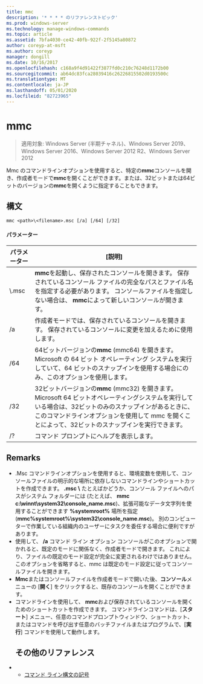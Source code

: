 ```yaml
---
title: mmc
description: '* * * * のリファレンストピック'
ms.prod: windows-server
ms.technology: manage-windows-commands
ms.topic: article
ms.assetid: 7bfa4030-ce42-40fb-922f-2f5145a80872
author: coreyp-at-msft
ms.author: coreyp
manager: dongill
ms.date: 10/16/2017
ms.openlocfilehash: c168a9f4d91422f3877fd0c210c76248d1172b00
ms.sourcegitcommit: ab64dc83fca28039416c26226815502d0193500c
ms.translationtype: MT
ms.contentlocale: ja-JP
ms.lasthandoff: 05/01/2020
ms.locfileid: "82723965"
---
```

# <a name="mmc"></a>mmc

> 適用対象: Windows Server (半期チャネル)、Windows Server 2019、Windows Server 2016、Windows Server 2012 R2、Windows Server 2012

Mmc のコマンドラインオプションを使用すると、特定の**mmc**コンソールを開き、作成者モードで**mmc**を開くことができます。または、32ビットまたは64ビットのバージョンの**mmc**を開くように指定することもできます。
## <a name="syntax"></a>構文
```
mmc <path>\<filename>.msc [/a] [/64] [/32]
```
#### <a name="parameters"></a>パラメーター

|       パラメーター        |                                                                                                 [説明]                                                                                                 |
|------------------------|-------------------------------------------------------------------------------------------------------------------------------------------------------------------------------------------------------------|
| <path>\\<filename>.msc |        **mmc**を起動し、保存されたコンソールを開きます。 保存されているコンソール ファイルの完全なパスとファイル名を指定する必要があります。 コンソールファイルを指定しない場合は、 **mmc**によって新しいコンソールが開きます。         |
|           /a           |                                                               作成者モードでは、保存されているコンソールを開きます。  保存されているコンソールに変更を加えるために使用します。                                                                |
|          /64           |                         64ビットバージョンの**mmc** (mmc64) を開きます。 Microsoft の 64 ビット オペレーティング システムを実行していて、64 ビットのスナップインを使用する場合にのみ、このオプションを使用します。                          |
|          /32           | 32ビットバージョンの**mmc** (mmc32) を開きます。 Microsoft 64 ビットオペレーティングシステムを実行している場合は、32ビットのみのスナップインがあるときに、このコマンドラインオプションを使用して mmc を開くことによって、32ビットのスナップインを実行できます。 |
|           /?           |                                                                                    コマンド プロンプトにヘルプを表示します。                                                                                     |

## <a name="remarks"></a>Remarks
- .Msc コマンドラインオプションを使用すると、環境変数を使用して、コンソールファイルの明示的な場所に依存しないコマンドラインやショートカットを作成できます。 **.msc** <path> **\\** <filename> たとえばかどうか、コンソール ファイルへのパスがシステム フォルダーには (たとえば、 **mmc c:\winnt\system32\console_name.msc**)、拡張可能なデータ文字列を使用することができます **%systemroot%** 場所を指定 (**mmc%systemroot%\system32\console_name.msc**)。 別のコンピューターで作業している組織内のユーザーにタスクを委任する場合に便利ですがあります。
- 使用して、 **/a** コマンド ライン オプション コンソールがこのオプションで開かれると、既定のモードに関係なく、作成者モードで開きます。 これにより、ファイルの既定のモード設定が完全に変更されるわけではありません。このオプションを省略すると、mmc は既定のモード設定に従ってコンソールファイルを開きます。
- **Mmc**またはコンソールファイルを作成者モードで開いた後、**コンソール**メニューの [**開く**] をクリックすると、既存のコンソールを開くことができます。
- コマンドラインを使用して、 **mmc**および保存されているコンソールを開くためのショートカットを作成できます。 コマンドラインコマンドは、[**スタート**] メニュー、任意のコマンドプロンプトウィンドウ、ショートカット、またはコマンドを呼び出す任意のバッチファイルまたはプログラムで、[**実行**] コマンドを使用して動作します。
  ## <a name="additional-references"></a>その他のリファレンス
- - [コマンド ライン構文の記号](command-line-syntax-key.md)

